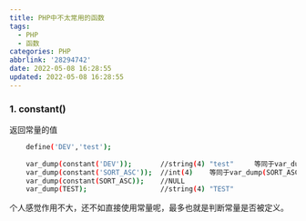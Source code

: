 ```yaml
---
title: PHP中不太常用的函数
tags:
  - PHP
  - 函数
categories: PHP
abbrlink: '28294742'
date: 2022-05-08 16:28:55
updated: 2022-05-08 16:28:55
---
```


### 1. constant() 
   返回常量的值
``` bash
    define('DEV','test');
    
    var_dump(constant('DEV'));       //string(4) "test"     等同于var_dump(DEV);
    var_dump(constant('SORT_ASC'));  //int(4)    等同于var_dump(SORT_ASC);
    var_dump(constant(SORT_ASC));    //NULL
    var_dump(TEST);                  //string(4) "TEST"
``` 
   个人感觉作用不大，还不如直接使用常量呢，最多也就是判断常量是否被定义。